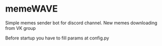 # memeWAVE

Simple memes sender bot for discord channel. New memes downloading from VK group

Before startup you have to fill params at config.py